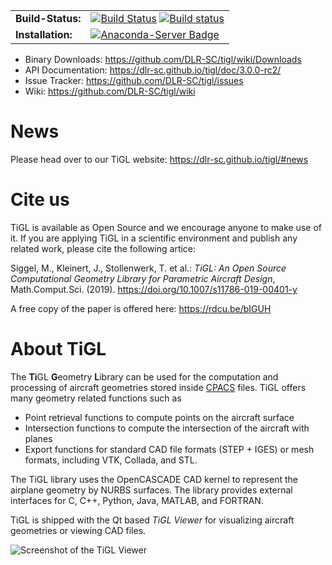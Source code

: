 
|  |  |
|--|--|
| **Build-Status:** | [![Build Status](https://travis-ci.org/DLR-SC/tigl.svg?branch=master)](https://travis-ci.org/DLR-SC/tigl) [![Build status](https://ci.appveyor.com/api/projects/status/twbrx01mbb043uj5/branch/master?svg=true)](https://ci.appveyor.com/project/rainman110/tigl/branch/master) |
| **Installation:** | [![Anaconda-Server Badge](https://anaconda.org/dlr-sc/tigl/badges/installer/conda.svg)](https://conda.anaconda.org/dlr-sc) |

 - Binary Downloads:  https://github.com/DLR-SC/tigl/wiki/Downloads
 - API Documentation: https://dlr-sc.github.io/tigl/doc/3.0.0-rc2/
 - Issue Tracker:     https://github.com/DLR-SC/tigl/issues
 - Wiki:              https://github.com/DLR-SC/tigl/wiki

# News

Please head over to our TiGL website: https://dlr-sc.github.io/tigl/#news

# Cite us

TiGL is available as Open Source and we encourage anyone to make use of it. If you are applying TiGL in a scientific environment and publish any related work, please cite the following artice:

Siggel, M., Kleinert, J., Stollenwerk, T. et al.:  *TiGL: An Open Source Computational Geometry Library for Parametric Aircraft Design*, Math.Comput.Sci. (2019). https://doi.org/10.1007/s11786-019-00401-y

A free copy of the paper is offered here: https://rdcu.be/bIGUH 

# About TiGL

The **Ti**GL **G**eometry **L**ibrary can be used for the computation and processing of aircraft geometries 
stored inside [CPACS](https://github.com/DLR-LY/CPACS) files. TiGL offers many geometry related functions such as
 - Point retrieval functions to compute points on the aircraft surface
 - Intersection functions to compute the intersection of the aircraft with planes
 - Export functions for standard CAD file formats (STEP + IGES) or mesh formats, 
   including VTK, Collada, and STL.
   
The TiGL library uses the OpenCASCADE CAD kernel to represent the airplane geometry 
by NURBS surfaces. The library provides external interfaces for C, C++, Python, Java, MATLAB, and FORTRAN.

TiGL is shipped with the Qt based _TiGL Viewer_ for visualizing aircraft
geometries or viewing CAD files.

![Screenshot of the TiGL Viewer](doc/images/tiglviewer-web.jpg)
